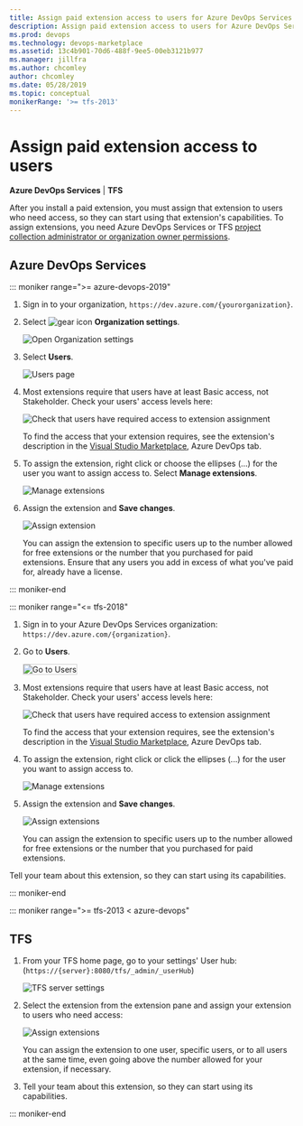 ```yaml
---
title: Assign paid extension access to users for Azure DevOps Services and TFS
description: Assign paid extension access to users for Azure DevOps Services and Team Foundation Server (TFS)
ms.prod: devops
ms.technology: devops-marketplace
ms.assetid: 13c4b901-70d6-488f-9ee5-00eb3121b977 
ms.manager: jillfra
ms.author: chcomley
author: chcomley
ms.date: 05/28/2019
ms.topic: conceptual
monikerRange: '>= tfs-2013'
---
```



# Assign paid extension access to users

**Azure DevOps Services** | **TFS**

After you install a paid extension, you must assign that extension to users who need access, so they can start using that extension's capabilities. 
To assign extensions, you need Azure DevOps Services or TFS [project collection administrator or organization owner permissions](./faq-extensions.md#find-owner).

## Azure DevOps Services

::: moniker range=">= azure-devops-2019"

1. Sign in to your organization, ```https://dev.azure.com/{yourorganization}```.

2. Select ![gear icon](../_img/icons/gear-icon.png) **Organization settings**.

   ![Open Organization settings](../_shared/_img/settings/open-admin-settings-vert.png)

3. Select **Users**.

   ![Users page](../_shared/_img/settings/open-organization-settings-users-vert.png)
   
4. Most extensions require that users have at least Basic access, not Stakeholder. Check your users' access levels here:

   ![Check that users have required access to extension assignment](_img/user-access-level.png)

   To find the access that your extension requires, see the extension's description in the [Visual Studio Marketplace](https://marketplace.visualstudio.com/azuredevops), Azure DevOps tab.

5. To assign the extension, right click or choose the ellipses (...) for the user you want to assign access to. Select **Manage extensions**.

   ![Manage extensions](_img/manage-extensions.png)

6. Assign the extension and **Save changes**.

   ![Assign extension](_img/assign-extension.png)

   You can assign the extension to specific users up to the number allowed for free extensions or the number that you purchased for paid extensions. Ensure that any users you add in excess of what you've paid for, already have a license.

::: moniker-end

::: moniker range="<= tfs-2018"

1. Sign in to your Azure DevOps Services organization: ```https://dev.azure.com/{organization}```.

2. Go to **Users**.

   <img alt="Go to Users" src="../_shared/_img/users-hub-updated-ui.png" style="border: 1px solid #CCCCCC" />

3. Most extensions require that users have at least Basic access, not Stakeholder. Check your users' access levels here:

   ![Check that users have required access to extension assignment](_img/user-access-level.png)

   To find the access that your extension requires, see the extension's description in the [Visual Studio Marketplace](https://marketplace.visualstudio.com/azuredevops), Azure DevOps tab.

4. To assign the extension, right click or click the ellipses (...) for the user you want to assign access to.

   ![Manage extensions](_img/assign-extensions/manage-extensions.png)

5. Assign the extension and **Save changes**.

   ![Assign extensions](_img/assign-extensions/assign-extension.png)

   You can assign the extension to specific users up to the number allowed for free extensions or the number that you purchased for paid extensions.

Tell your team about this extension, so they can start using its capabilities.

::: moniker-end

::: moniker range=">= tfs-2013 < azure-devops"

## TFS

1.  From your TFS home page, go to your settings' User hub: (```https://{server}:8080/tfs/_admin/_userHub```)

    ![TFS server settings](../_shared/_img/users-hub-tfs-updated.png)

2.  Select the extension from the extension pane and assign your extension to users who need access:

    ![Assign extensions](_img/assign-extensions/assign-extension-tfs.png)

    You can assign the extension to one user, specific users, or to all users at the same time, even going above the number allowed 
    for your extension, if necessary.

3.  Tell your team about this extension, so they can start using its capabilities.

::: moniker-end
